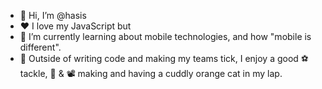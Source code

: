 - 👋 Hi, I’m @hasis
- ❤️ I love my JavaScript but
- 🌱 I’m currently learning about mobile technologies, and how "mobile is different".
- 🏸 Outside of writing code and making my teams tick, I enjoy a good ⚽ tackle, 🎵 & 📽️ making and having a cuddly orange cat in my lap. 

<!---
hasis/hasis is a ✨ special ✨ repository because its `README.md` (this file) appears on your GitHub profile.
You can click the Preview link to take a look at your changes.
--->

